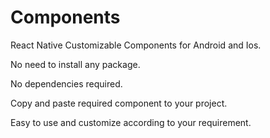 # Components
React Native Customizable Components for Android and Ios.

No need to install any package.

No dependencies required.

Copy and paste required component to your project.

Easy to use and customize according to your requirement.



